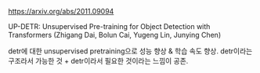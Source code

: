 https://arxiv.org/abs/2011.09094

UP-DETR: Unsupervised Pre-training for Object Detection with
  Transformers (Zhigang Dai, Bolun Cai, Yugeng Lin, Junying Chen)

detr에 대한 unsupervised pretraining으로 성능 향상 & 학습 속도 향상. detr이라는 구조라서 가능한 것 + detr이라서 필요한 것이라는 느낌이 공존.